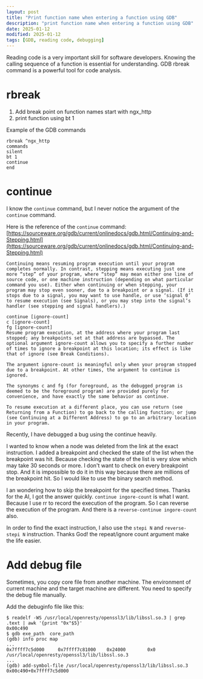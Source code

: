 ```yaml
---
layout: post
title: "Print function name when entering a function using GDB"
description: "print function name when entering a function using GDB"
date: 2025-01-12
modified: 2025-01-12
tags: [GDB, reading code, debugging]
---
```


Reading code is a very important skill for software developers.
Knowing the calling sequence of a function is essential for understanding.
GDB rbreak command is a powerful tool for code analysis.

# rbreak

1. Add break point on function names start with ngx_http
2. print function using bt 1

Example of the GDB commands

```
rbreak ^ngx_http
commands
silent
bt 1
continue
end
```

# continue

I know the `continue` command, but I never notice the argument of the `continue` command.

Here is the reference of the `continue` command: [https://sourceware.org/gdb/current/onlinedocs/gdb.html/Continuing-and-Stepping.html](https://sourceware.org/gdb/current/onlinedocs/gdb.html/Continuing-and-Stepping.html)

```
Continuing means resuming program execution until your program completes normally. In contrast, stepping means executing just one more “step” of your program, where “step” may mean either one line of source code, or one machine instruction (depending on what particular command you use). Either when continuing or when stepping, your program may stop even sooner, due to a breakpoint or a signal. (If it stops due to a signal, you may want to use handle, or use ‘signal 0’ to resume execution (see Signals), or you may step into the signal’s handler (see stepping and signal handlers).)

continue [ignore-count]
c [ignore-count]
fg [ignore-count]
Resume program execution, at the address where your program last stopped; any breakpoints set at that address are bypassed. The optional argument ignore-count allows you to specify a further number of times to ignore a breakpoint at this location; its effect is like that of ignore (see Break Conditions).

The argument ignore-count is meaningful only when your program stopped due to a breakpoint. At other times, the argument to continue is ignored.

The synonyms c and fg (for foreground, as the debugged program is deemed to be the foreground program) are provided purely for convenience, and have exactly the same behavior as continue.

To resume execution at a different place, you can use return (see Returning from a Function) to go back to the calling function; or jump (see Continuing at a Different Address) to go to an arbitrary location in your program.
```

Recently, I have debugged a bug using the continue heavily. 

I wanted to know when a node was deleted from the link at the exact instruction. 
I added a breakpoint and checked the state of the list when the breakpoint was hit.
Because checking the state of the list is very slow which may take 30 seconds or more.
I don't want to check on every breakpoint stop. 
And it is impossible to do it in this way because there are millions of the breakpoint hit.
So I would like to use the binary search method.

I an wondering how to skip the breakpoint for the specified times. Thanks for the AI, I got the answer quickly.
`continue ingore-count` is what I want.
Because I use rr to record the execution of the program. So I can reverse the execution of the program.
And there is a `reverse-continue ingore-count` also.

In order to find the exact instruction, I also use the `stepi N` and `reverse-stepi N` instruction.
Thanks God! the repeat/ignore count argument make the life easier.

# Add debug file

Sometimes, you copy core file from another machine.
The environment of current machine and the target machine are different.
You need to specify the debug file manually.

Add the debuginfo file like this:

```shell
$ readelf -WS /usr/local/openresty/openssl3/lib/libssl.so.3 | grep .text | awk '{print "0x"$5}'
0x00c490
$ gdb exe_path  core_path
(gdb) info proc map
...
0x7ffff7c5d000     0x7ffff7c81000    0x24000        0x0 /usr/local/openresty/openssl3/lib/libssl.so.3
...
(gdb) add-symbol-file /usr/local/openresty/openssl3/lib/libssl.so.3 0x00c490+0x7ffff7c5d000
```
